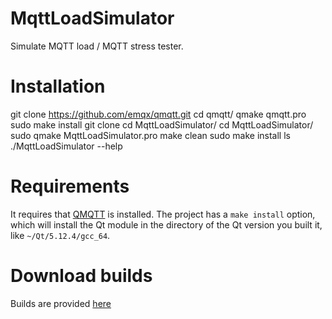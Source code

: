 # MqttLoadSimulator

Simulate MQTT load / MQTT stress tester.

# Installation

git clone https://github.com/emqx/qmqtt.git
cd qmqtt/
qmake qmqtt.pro
sudo make install
git clone 
cd MqttLoadSimulator/
cd MqttLoadSimulator/
sudo qmake MqttLoadSimulator.pro
make clean
sudo make install
ls
./MqttLoadSimulator --help

# Requirements

It requires that [QMQTT](https://github.com/emqx/qmqtt) is installed. The project has a `make install` option, which will install the Qt module in the directory of the Qt version you built it, like `~/Qt/5.12.4/gcc_64`.

# Download builds

Builds are provided [here](https://www.flashmq.org/download/mqtt-load-simulator/)
